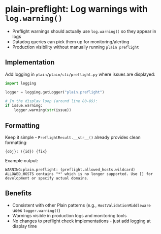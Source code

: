 # plain-preflight: Log warnings with `log.warning()`

- Preflight warnings should actually use `log.warning()` so they appear in logs
- Datadog queries can pick them up for monitoring/alerting
- Production visibility without manually running `plain preflight`

## Implementation

Add logging in `plain/plain/cli/preflight.py` where issues are displayed:

```python
import logging

logger = logging.getLogger("plain.preflight")

# In the display loop (around line 88-89):
if issue.warning:
    logger.warning(str(issue))
```

## Formatting

Keep it simple - `PreflightResult.__str__()` already provides clean formatting:

```
{obj}: ({id}) {fix}
```

Example output:

```
WARNING:plain.preflight: (preflight.allowed_hosts.wildcard) ALLOWED_HOSTS contains "*" which is no longer supported. Use [] for development or specify actual domains.
```

## Benefits

- Consistent with other Plain patterns (e.g., `HostValidationMiddleware` uses `logger.warning()`)
- Warnings visible in production logs and monitoring tools
- No changes to preflight check implementations - just add logging at display time

